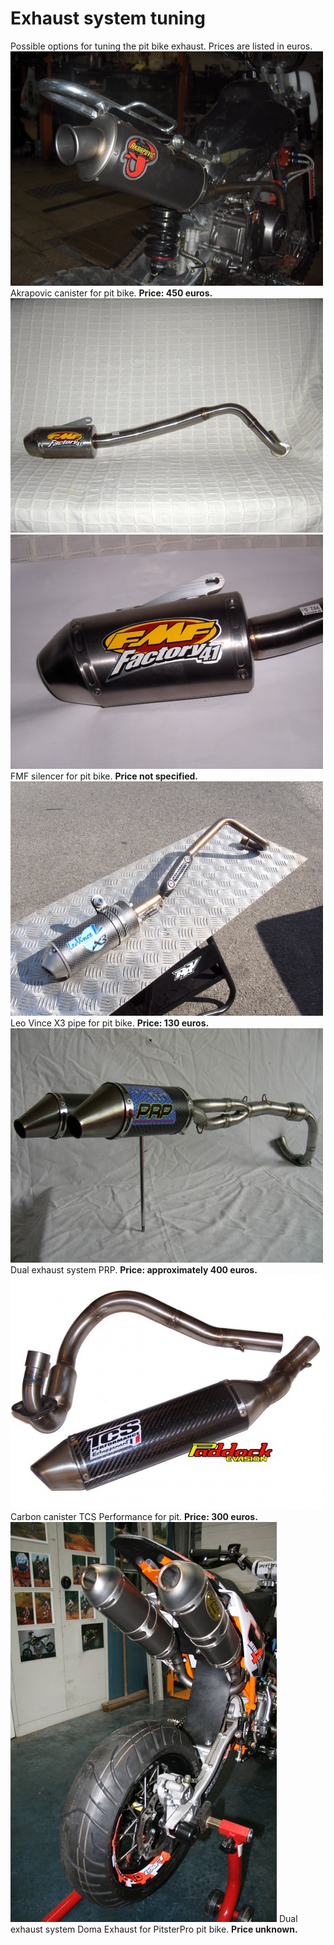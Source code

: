 # Exhaust system tuning

Possible options for tuning the pit bike exhaust. Prices are listed in euros. ![Akrapovic pitbike](../../../static/img/48cd02.jpg "Akrapovic pitbike") Akrapovic canister for pit bike. **Price: 450 euros.** ![FMF pitbike](../../../static/img/cdb954.jpg "FMF pitbike") ![FMF pitbike](../../../static/img/ae1593.jpg "FMF pitbike") FMF silencer for pit bike. **Price not specified.** ![LeoVince pitbike](../../../static/img/e90fc1.jpg "LeoVince pitbike") Leo Vince X3 pipe for pit bike. **Price: 130 euros.** ![PRP pitbike](../../../static/img/2e7c97.jpg "PRP pitbike") Dual exhaust system PRP. **Price: approximately 400 euros.** ![TCS Perfomance pitbike](../../../static/img/3edf91.jpg "TCS Perfomance pitbike") Carbon canister TCS Performance for pit. **Price: 300 euros.** ![Doma exhaust pitbike](../../../static/img/391f3d.jpg "Doma exhaust pitbike") Dual exhaust system Doma Exhaust for PitsterPro pit bike. **Price unknown.**
